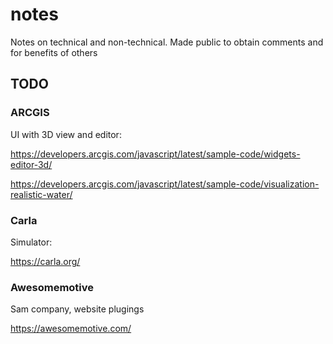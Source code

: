# notes
Notes on technical and non-technical. Made public to obtain comments and for benefits of others


## TODO

### ARCGIS

UI with 3D view and editor:

https://developers.arcgis.com/javascript/latest/sample-code/widgets-editor-3d/

https://developers.arcgis.com/javascript/latest/sample-code/visualization-realistic-water/

### Carla

Simulator:

https://carla.org/

### Awesomemotive

Sam company, website plugings

https://awesomemotive.com/

